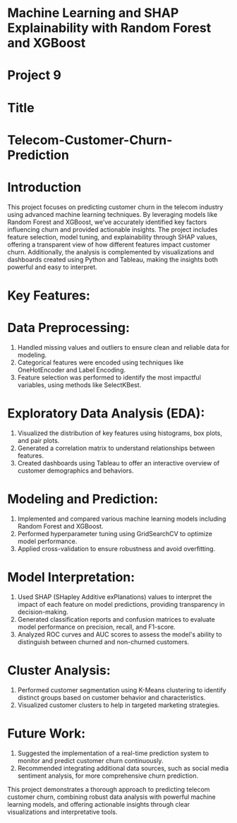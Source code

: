 # Machine Learning and SHAP Explainability with Random Forest and XGBoost
# Project 9
# Title
# Telecom-Customer-Churn-Prediction

# Introduction
This project focuses on predicting customer churn in the telecom industry using advanced machine learning techniques. By leveraging models like Random Forest and XGBoost, we’ve accurately identified key factors influencing churn and provided actionable insights. The project includes feature selection, model tuning, and explainability through SHAP values, offering a transparent view of how different features impact customer churn. Additionally, the analysis is complemented by visualizations and dashboards created using Python and Tableau, making the insights both powerful and easy to interpret.

# Key Features:

# Data Preprocessing:
1. Handled missing values and outliers to ensure clean and reliable data for modeling.
2. Categorical features were encoded using techniques like OneHotEncoder and Label Encoding.
3. Feature selection was performed to identify the most impactful variables, using methods like SelectKBest.

# Exploratory Data Analysis (EDA):
1. Visualized the distribution of key features using histograms, box plots, and pair plots.
2. Generated a correlation matrix to understand relationships between features.
3. Created dashboards using Tableau to offer an interactive overview of customer demographics and behaviors.

# Modeling and Prediction:
1. Implemented and compared various machine learning models including Random Forest and XGBoost.
2. Performed hyperparameter tuning using GridSearchCV to optimize model performance.
3. Applied cross-validation to ensure robustness and avoid overfitting.

# Model Interpretation:
1. Used SHAP (SHapley Additive exPlanations) values to interpret the impact of each feature on model predictions, providing transparency in decision-making.
2. Generated classification reports and confusion matrices to evaluate model performance on precision, recall, and F1-score.
3. Analyzed ROC curves and AUC scores to assess the model's ability to distinguish between churned and non-churned customers.

# Cluster Analysis:
1. Performed customer segmentation using K-Means clustering to identify distinct groups based on customer behavior and characteristics.
2. Visualized customer clusters to help in targeted marketing strategies.

# Future Work:
1. Suggested the implementation of a real-time prediction system to monitor and predict customer churn continuously.
2. Recommended integrating additional data sources, such as social media sentiment analysis, for more comprehensive churn prediction.
   
This project demonstrates a thorough approach to predicting telecom customer churn, combining robust data analysis with powerful machine learning models, and offering actionable insights through clear visualizations and interpretative tools.
